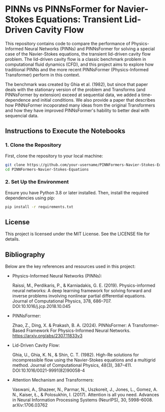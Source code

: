# PINNs vs PINNsFormer for Navier-Stokes Equations: Transient Lid-Driven Cavity Flow

This repository contains code to compare the performance of Physics-Informed Neural Networks (PINNs) and PINNsFormer for solving a special case of the Navier-Stokes equations, the transient lid-driven cavity flow problem. The lid-driven cavity flow is a classic benchmark problem in computational fluid dynamics (CFD), and this project aims to explore how traditional PINNs and the more recent PINNsFormer (Physics-Informed Transformer) perform in this context. 

The benchmark was created by Ghia et al. (1982), but since that paper deals with the stationary version of the problem and Transforms (and PINNsFormer by extension) exceed at sequential data, we added a time-dependence and initial conditions. We also provide a paper that describes how PINNsFormer incoporated many ideas from the original Transformers and how they have improved PINNsFormer's hability to better deal with sequencial data.

## Instructions to Execute the Notebooks

### 1. Clone the Repository

First, clone the repository to your local machine:

```bash
git clone https://github.com/your-username/PINNFormers-Navier-Stokes-Equations.git
cd PINNFormers-Navier-Stokes-Equations
```
### 2. Set Up the Environment

Ensure you have Python 3.8 or later installed. Then, install the required dependencies using pip:

```bash
pip install -r requirements.txt
```

## License

This project is licensed under the MIT License. See the LICENSE file for details.

## Bibliography

Below are the key references and resources used in this project:

- Physics-Informed Neural Networks (PINNs):

    Raissi, M., Perdikaris, P., & Karniadakis, G. E. (2019). Physics-informed neural networks: A deep learning framework for solving forward and inverse problems involving nonlinear partial differential equations. Journal of Computational Physics, 378, 686–707. DOI:10.1016/j.jcp.2018.10.045

- PINNsFormer:

    Zhao, Z., Ding, X. & Prakash, B. A. (2024). PINNsFormer: A Transformer-Based Framework For Physics-Informed Neural Networks. https://arxiv.org/abs/2307.11833v3

- Lid-Driven Cavity Flow:

    Ghia, U., Ghia, K. N., & Shin, C. T. (1982). High-Re solutions for incompressible flow using the Navier-Stokes equations and a multigrid method. Journal of Computational Physics, 48(3), 387–411. DOI:10.1016/0021-9991(82)90058-4

- Attention Mechanism and Transformers:

    Vaswani, A., Shazeer, N., Parmar, N., Uszkoreit, J., Jones, L., Gomez, A. N., Kaiser, Ł., & Polosukhin, I. (2017). Attention is all you need. Advances in Neural Information Processing Systems (NeurIPS), 30, 5998–6008. arXiv:1706.03762